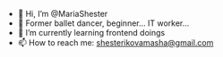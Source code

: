 - 👋 Hi, I’m @MariaShester
- 👀 Former ballet dancer, beginner... IT worker...
- 🌱 I’m currently learning frontend doings
- 📫 How to reach me: shesterikovamasha@gmail.com

<!---
MariaShester/MariaShester is a ✨ special ✨ repository because its `README.md` (this file) appears on your GitHub profile.
You can click the Preview link to take a look at your changes.
--->
